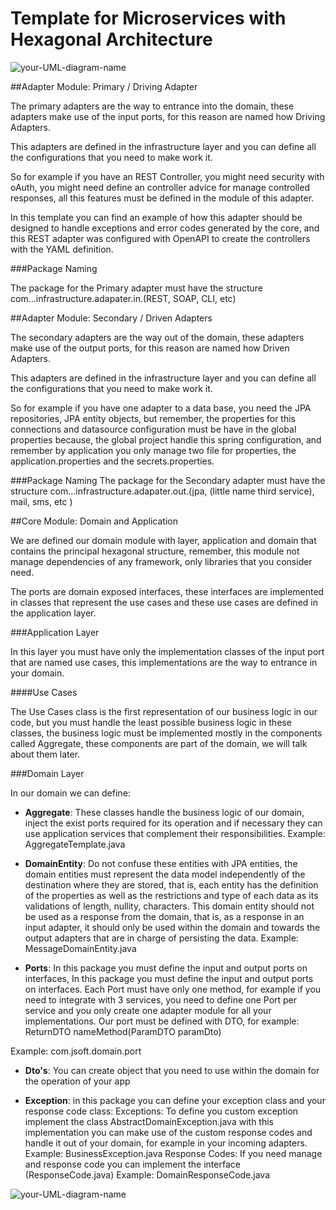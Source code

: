 # Template for Microservices with Hexagonal Architecture

![your-UML-diagram-name](http://www.plantuml.com/plantuml/proxy?cache=no&src=https://raw.githubusercontent.com/johnjqc/hexagonal-architecture-ports-adapters/main/documentation/diagram-project-components.iuml)

##Adapter Module: Primary / Driving Adapter

The primary adapters are the way to entrance into the domain, these adapters make use of the input ports, for this reason are named how Driving Adapters.

This adapters are defined in the infrastructure layer  and you can define all the configurations that you need to make work it.

So for example if you have an REST Controller, you might need security with oAuth, you might need define an controller advice for manage controlled responses, all this features must be defined in the module of this adapter.

In this template you can find an example of how this adapter should be designed to handle exceptions and error codes generated by the core, and this REST adapter was configured with OpenAPI to create the controllers with the YAML definition.

###Package Naming

The package for the Primary adapter must have the structure com...infrastructure.adapater.in.(REST, SOAP, CLI, etc)


##Adapter Module: Secondary / Driven Adapters

The secondary adapters are the way out of the domain, these adapters make use of the output ports, for this reason are named how Driven Adapters.

This adapters are defined in the infrastructure layer  and you can define all the configurations that you need to make work it.

So for example if you have one adapter to a data base, you need the JPA repositories, JPA entity objects, but remember, the properties for this connections and datasource configuration must be have in the global properties because, the global project handle this spring configuration, and remember by application you only manage two file for properties, the application.properties and the secrets.properties.

###Package Naming
The package for the Secondary adapter must have the structure com...infrastructure.adapater.out.(jpa, (little name third service), mail, sms, etc )


##Core Module: Domain and Application

We are defined our domain module with layer, application and domain that contains the principal hexagonal structure, remember, this module not manage dependencies of any framework, only libraries that you consider need.

The ports are domain exposed interfaces, these interfaces are implemented in classes that represent the use cases and these use cases are defined in the application layer.

###Application Layer

In this layer you must have only the implementation classes of the input port that are named use cases, this implementations are the way to entrance in your domain.

####Use Cases

The Use Cases class is the first representation of our business logic in our code, but you must handle the least possible business logic in these classes, the business logic must be implemented mostly in the components called Aggregate, these components are part of the domain, we will talk about them later.

###Domain Layer

In our domain we can define:

- **Aggregate**: These classes handle the business logic of our domain, inject the exist ports required for its operation and if necessary they can use application services that complement their responsibilities.
Example: AggregateTemplate.java
  
- **DomainEntity**: Do not confuse these entities with JPA entities, the domain entities must represent the data model independently of the destination where they are stored, that is, each entity has the definition of the properties as well as the restrictions and type of each data as its validations of length, nullity, characters.
This domain entity should not be used as a response from the domain, that is, as a response in an input adapter, it should only be used within the domain and towards the output adapters that are in charge of persisting the data.
Example: MessageDomainEntity.java
  
- **Ports**: In this package you must define the input and output ports on interfaces, In this package you must define the input and output ports on interfaces.
Each Port must have only one method, for example if you need to integrate with 3 services, you need to define one Port per service and you only create one adapter module for all your implementations.
Our port must be defined with DTO, for example: ReturnDTO nameMethod(ParamDTO paramDto)

Example: com.jsoft.domain.port

- **Dto's**: You can create object that you need to use within the domain for the operation of your app

- **Exception**: in this package you can define your exception class and your response code class:
Exceptions: To define you custom exception implement the class AbstractDomainException.java with this implementation you can make use of the custom response codes and handle it out of your domain, for example in your incoming adapters.
Example: BusinessException.java
Response Codes: If you need manage and response code you can implement the interface (ResponseCode.java)
Example: DomainResponseCode.java

![your-UML-diagram-name](http://www.plantuml.com/plantuml/proxy?cache=no&src=https://raw.githubusercontent.com/johnjqc/hexagonal-architecture-ports-adapters/main/documentation/diagram-components.iuml)
